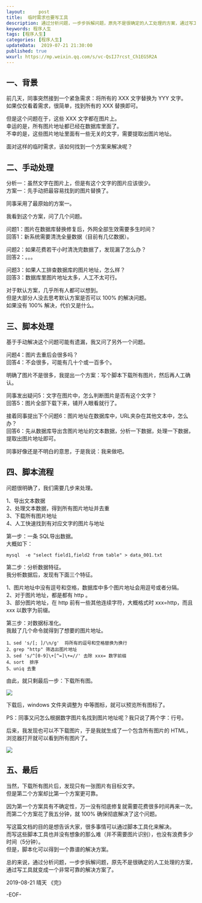 ```yaml
---   
layout:     post  
title:  临时需求也要写工具  
description: 通过分析问题，一步步拆解问题，原先不是很确定的人工处理的方案，通过写工具就变成一个非常可靠的解决方案了。      
keywords: 程序人生  
tags: [程序人生]  
categories: [程序人生]  
updateData:  2019-07-21 21:30:00  
published: true  
wxurl: https://mp.weixin.qq.com/s/vc-QsIJ7rcst_Ch1EG5R2A  
---  
```



## 一、背景  


前几天，同事突然接到一个紧急需求：将所有的 XXX 文字替换为 YYY 文字。  
如果仅仅看着需求，很简单，找到所有的 XXX 替换即可。  


但是这个问题在于，这些 XXX 文字都在图片上。  
幸运的是，所有图片地址都已经在数据库里面了。  
不幸的是，这些图片地址里面有一些无关的文字，需要提取出图片地址。  


面对这样的临时需求，该如何找到一个方案来解决呢？  


## 二、手动处理  


分析一：虽然文字在图片上，但是有这个文字的图片应该很少。  
方案一：先手动把最容易找到的图片替换了。  


同事采用了最原始的方案一。  


我看到这个方案，问了几个问题。  


问题1：图片在数据库替换修复后，外网全部生效需要多生时间？  
回答1：新系统需要清洗全量数据（目前有几亿数据）。  


问题2：如果花费若干小时清洗完数据了，发现漏了怎么办？  
回答2：。。。  


问题3：如果人工排查数据库的图片地址，怎么样？  
回答3：数据库里图片地址太多，人工不太可行。  


对于默认方案，几乎所有人都可以想到。  
但是大部分人没去思考默认方案是否可以 100% 的解决问题。  
如果没有 100% 解决，代价又是什么。  


## 三、脚本处理  


基于手动解决这个问题可能有遗漏，我又问了另外一个问题。  


问题4：图片去重后会很多吗？  
回答4：不会很多，可能有几十个或一百多个。  


明确了图片不是很多，我提出一个方案：写个脚本下载所有图片，然后再人工确认。  


同事发出疑问5：文字在图片中，怎么判断图片是否有这个文字？  
回答5：图片全部下载下来，铺开人眼看就行了。  


接着同事提出下个问题6：图片地址在数据库中，URL夹杂在其他文本中，怎么办？  
回答6：先从数据库导出含图片地址的文本数据，分析一下数据，处理一下数据，提取出图片地址即可。  


同事好像还是不明白的意思，于是我说：我来做吧。  


## 四、脚本流程  


问题很明确了，我们需要几步来处理。  


1、导出文本数据  
2、处理文本数据，得到所有图片地址并去重  
3、下载所有图片地址  
4、人工快速找到有对应文字的图片与地址  


第一步：一条 SQL导出数据。  
大概如下：  


```
mysql  -e "select field1,field2 from table" > data_001.txt
```


第二步：分析数据特征。  
我分析数据后，发现有下面三个特征。  


1、图片地址中没有逗号和空格，数据库中多个图片地址会用逗号或者分隔。  
2、对于图片地址，都是都有 http 。  
3、部分图片地址，在 http 前有一些其他连续字符，大概格式时 xxx=http，而且 xxx 以数字为前缀。  


第三步：对数据标准化。  
我敲了几个命令就得到了想要的图片地址。  


```
1、sed 's/[; ]/\n/g'  将所有的逗号和空格替换为换行
2、grep "http" 筛选出图片地址
3、sed 's/^[0-9]\+[^=]\+=//' 去除 xxx= 数字前缀
4、sort  排序
5、uniq 去重
```


由此，就只剩最后一步：下载所有图。  


![](https://res2019.tiankonguse.com/images/2019/08/21/001.png)


下载后，windows 文件夹调整为 中等图标，就可以预览所有图标了。  


PS：同事又问怎么根据数字图片名找到图片地址呢？我只说了两个字：行号。  


后来，我发现也可以不下载图片，于是我就生成了一个包含所有图片的 HTML， 浏览器打开就可以看到所有图片了。  


![](https://res2019.tiankonguse.com/images/2019/08/21/002.png)


## 五、最后  


当然，下载所有图片后，发现只有一张图片有目标文字。  
但是第二个方案却比第一个方案更可靠。  


因为第一个方案具有不确定性，万一没有彻底修复就需要花费很多时间再来一次。  
而第二个方案花了我五分钟，就 100% 确保彻底解决了这个问题。  


写这篇文档的目的是想告诉大家，很多事情可以通过脚本工具化来解决。  
而写这些脚本工具也并没有想象的那么难（并不需要图片识别），也没有浪费多少时间（5分钟）。  
但是，脚本化可以得到一个靠谱的解决方案。  


总的来说，通过分析问题，一步步拆解问题，原先不是很确定的人工处理的方案，通过写工具就变成一个非常可靠的解决方案了。  


2019-08-21 晴天
《完》

-EOF-  

